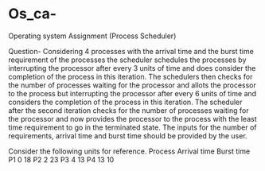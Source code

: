 # Os_ca-
Operating system Assignment (Process Scheduler)  

Question-
 Considering 4 processes with the arrival time and the burst time requirement of the processes the scheduler 
 schedules the processes by interrupting the processor after every 3 units of time and does consider the completion
 of the process in this iteration. The schedulers then checks for the number of processes waiting for the processor 
 and allots the processor to the process but interrupting the processor after every 6 units of time and considers the
 completion of the process in this iteration. The scheduler after the second iteration checks for the number of 
 processes waiting for the processor and now provides the processor to the process with the least time requirement 
 to go in the terminated state. The inputs for the number of requirements, arrival time and burst time should be 
 provided by the user. 
 
Consider the following units for reference.
Process            Arrival time         Burst time 
P1                      0                  18 
P2                      2                  23
P3                      4                  13 
P4                     13                  10 
